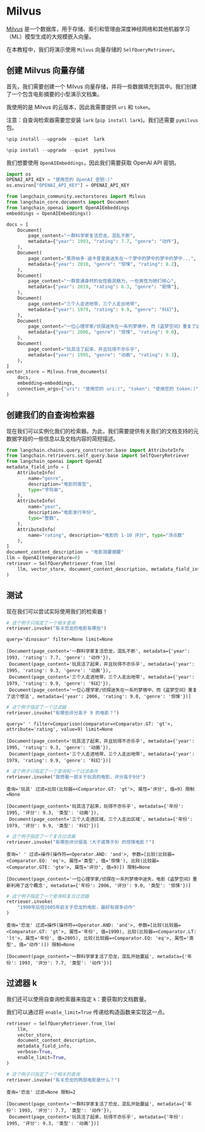 # Milvus

[Milvus](https://milvus.io/docs/overview.md) 是一个数据库，用于存储、索引和管理由深度神经网络和其他机器学习（ML）模型生成的大规模嵌入向量。

在本教程中，我们将演示使用 `Milvus` 向量存储的 `SelfQueryRetriever`。

## 创建 Milvus 向量存储

首先，我们需要创建一个 Milvus 向量存储，并将一些数据填充到其中。我们创建了一个包含电影摘要的小型演示文档集。

我使用的是 Milvus 的云版本，因此我需要提供 `uri` 和 `token`。

注意：自查询检索器需要您安装 `lark` (`pip install lark`)。我们还需要 `pymilvus` 包。

```python
%pip install --upgrade --quiet  lark
```

```python
%pip install --upgrade --quiet  pymilvus
```

我们想要使用 `OpenAIEmbeddings`，因此我们需要获取 OpenAI API 密钥。

```python
import os
OPENAI_API_KEY = "使用您的 OpenAI 密钥:)"
os.environ["OPENAI_API_KEY"] = OPENAI_API_KEY
```

```python
from langchain_community.vectorstores import Milvus
from langchain_core.documents import Document
from langchain_openai import OpenAIEmbeddings
embeddings = OpenAIEmbeddings()
```

```python
docs = [
    Document(
        page_content="一群科学家复活恐龙，混乱不断",
        metadata={"year": 1993, "rating": 7.7, "genre": "动作"},
    ),
    Document(
        page_content="莱昂纳多·迪卡普里奥迷失在一个梦中的梦中的梦中的梦中...",
        metadata={"year": 2010, "genre": "惊悚", "rating": 8.2},
    ),
    Document(
        page_content="一群普通身材的女性极具魅力，一些男性为她们倾心",
        metadata={"year": 2019, "rating": 8.3, "genre": "剧情"},
    ),
    Document(
        page_content="三个人走进地带，三个人走出地带",
        metadata={"year": 1979, "rating": 9.9, "genre": "科幻"},
    ),
    Document(
        page_content="一位心理学家/侦探迷失在一系列梦境中，而《盗梦空间》重复了这个想法",
        metadata={"year": 2006, "genre": "惊悚", "rating": 9.0},
    ),
    Document(
        page_content="玩具活了起来，并且玩得不亦乐乎",
        metadata={"year": 1995, "genre": "动画", "rating": 9.3},
    ),
]
vector_store = Milvus.from_documents(
    docs,
    embedding=embeddings,
    connection_args={"uri": "使用您的 uri:)", "token": "使用您的 token:)"},
)
```

## 创建我们的自查询检索器

现在我们可以实例化我们的检索器。为此，我们需要提供有关我们的文档支持的元数据字段的一些信息以及文档内容的简短描述。

```python
from langchain.chains.query_constructor.base import AttributeInfo
from langchain.retrievers.self_query.base import SelfQueryRetriever
from langchain_openai import OpenAI
metadata_field_info = [
    AttributeInfo(
        name="genre",
        description="电影的类型",
        type="字符串",
    ),
    AttributeInfo(
        name="year",
        description="电影发行年份",
        type="整数",
    ),
    AttributeInfo(
        name="rating", description="电影的 1-10 评分", type="浮点数"
    ),
]
document_content_description = "电影简要摘要"
llm = OpenAI(temperature=0)
retriever = SelfQueryRetriever.from_llm(
    llm, vector_store, document_content_description, metadata_field_info, verbose=True
)
```

## 测试

现在我们可以尝试实际使用我们的检索器！

```python
# 这个例子只指定了一个相关查询
retriever.invoke("有关恐龙的电影有哪些")
```

```output
query='dinosaur' filter=None limit=None
```

```output
[Document(page_content='一群科学家复活恐龙，混乱不断', metadata={'year': 1993, 'rating': 7.7, 'genre': '动作'}),
 Document(page_content='玩具活了起来，并且玩得不亦乐乎', metadata={'year': 1995, 'rating': 9.3, 'genre': '动画'}),
 Document(page_content='三个人走进地带，三个人走出地带', metadata={'year': 1979, 'rating': 9.9, 'genre': '科幻'}),
 Document(page_content='一位心理学家/侦探迷失在一系列梦境中，而《盗梦空间》重复了这个想法', metadata={'year': 2006, 'rating': 9.0, 'genre': '惊悚'})]
```

```python
# 这个例子指定了一个过滤器
retriever.invoke("有哪些评分高于 9 的电影？")
```

```output
query=' ' filter=Comparison(comparator=<Comparator.GT: 'gt'>, attribute='rating', value=9) limit=None
```

```output
[Document(page_content='玩具活了起来，并且玩得不亦乐乎', metadata={'year': 1995, 'rating': 9.3, 'genre': '动画'}),
 Document(page_content='三个人走进地带，三个人走出地带', metadata={'year': 1979, 'rating': 9.9, 'genre': '科幻'})]
```

```python
# 这个例子只指定了一个查询和一个过滤条件
retriever.invoke("我想看一部关于玩具的电影，评分高于9分")
```

```output
查询='玩具' 过滤=比较(比较器=<Comparator.GT: 'gt'>, 属性='评分', 值=9) 限制=None
```

```output
[Document(page_content='玩具活了起来，玩得不亦乐乎', metadata={'年份': 1995, '评分': 9.3, '类型': '动画'}),
 Document(page_content='三个人走进区域，三个人走出区域', metadata={'年份': 1979, '评分': 9.9, '类型': '科幻'})]
```

```python
# 这个例子指定了一个复合过滤器
retriever.invoke("有哪些评分很高（大于或等于9）的惊悚电影？")
```

```output
查询=' ' 过滤=操作(操作符=<Operator.AND: 'and'>, 参数=[比较(比较器=<Comparator.EQ: 'eq'>, 属性='类型', 值='惊悚'), 比较(比较器=<Comparator.GTE: 'gte'>, 属性='评分', 值=9)]) 限制=None
```

```output
[Document(page_content='一位心理学家/侦探在一系列梦境中迷失，电影《盗梦空间》重新利用了这个概念', metadata={'年份': 2006, '评分': 9.0, '类型': '惊悚'})]
```

```python
# 这个例子指定了一个查询和复合过滤器
retriever.invoke(
    "1990年后但2005年前关于恐龙的电影，最好有很多动作"
)
```

```output
查询='恐龙' 过滤=操作(操作符=<Operator.AND: 'and'>, 参数=[比较(比较器=<Comparator.GT: 'gt'>, 属性='年份', 值=1990), 比较(比较器=<Comparator.LT: 'lt'>, 属性='年份', 值=2005), 比较(比较器=<Comparator.EQ: 'eq'>, 属性='类型', 值='动作')]) 限制=None
```

```output
[Document(page_content='一群科学家复活了恐龙，混乱开始蔓延', metadata={'年份': 1993, '评分': 7.7, '类型': '动作'})]
```

## 过滤器 k

我们还可以使用自查询检索器来指定 `k`：要获取的文档数量。

我们可以通过将 `enable_limit=True` 传递给构造函数来实现这一点。

```python
retriever = SelfQueryRetriever.from_llm(
    llm,
    vector_store,
    document_content_description,
    metadata_field_info,
    verbose=True,
    enable_limit=True,
)
```

```python
# 这个例子只指定了一个相关的查询
retriever.invoke("有关恐龙的两部电影是什么？")
```

```output
查询='恐龙' 过滤=None 限制=2
```

```output
[Document(page_content='一群科学家复活了恐龙，混乱开始蔓延', metadata={'年份': 1993, '评分': 7.7, '类型': '动作'}),
 Document(page_content='玩具活了起来，玩得不亦乐乎', metadata={'年份': 1995, '评分': 9.3, '类型': '动画'})]
```